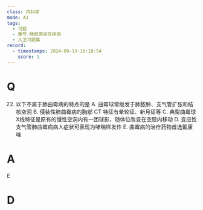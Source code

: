 ```yaml
---
class: 内科学
mode: A1
tags:
  - 习题
  - 章节-肺部感染性疾病
  - 人卫习题集
record:
  - timestamps: 2024-09-13-16:18:54
    score: 1
---
```


# Q
22. 以下不属于肺曲霉病的特点的是
A. 曲霉球常继发于肺脓肿、支气管扩张和结核空洞
B. 侵装性肺曲霉病的胸部 CT 特征有晕轮征、新月征等
C. 典型曲霉球X线特征是原有的慢性空洞内有一团球影，随体位改变在空腔内移动
D. 变应性支气管肺曲霉病病人症状可表现为哮喘样发作
E. 曲霉病的治疗药物首选氟康唑
# A
E
# D
